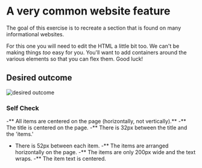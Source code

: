 # A very common website feature

The goal of this exercise is to recreate a section that is found on many informational websites.

For this one you will need to edit the HTML a little bit too. We can't be making things _too_ easy for you. You'll want to add containers around the various elements so that you can flex them. Good luck!

## Desired outcome

![desired outcome](./desired-outcome.png)

### Self Check

-** All items are centered on the page (horizontally, not vertically).**
-** The title is centered on the page.
-** There is 32px between the title and the 'items.'
- There is 52px between each item.
-** The items are arranged horizontally on the page.
-** The items are only 200px wide and the text wraps.
-** The item text is centered.
